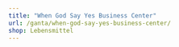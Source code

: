 ```yaml
---
title: "When God Say Yes Business Center"
url: /ganta/when-god-say-yes-business-center/
shop: Lebensmittel
---
```

